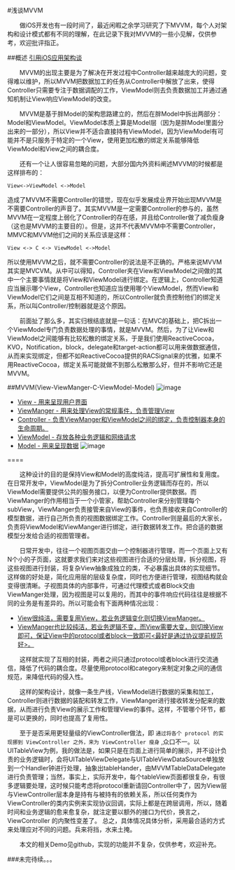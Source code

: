 #浅谈MVVM

&emsp;&emsp;做iOS开发也有一段时间了，最近闲暇之余学习研究了下MVVM，每个人对架构和设计模式都有不同的理解，在此记录下我对MVVM的一些小见解，仅供参考，欢迎批评指正。

##概述
[引用iOS应用架构谈](http://www.cocoachina.com/ios/20150525/11919.html)

&emsp;&emsp;MVVM的出现主要是为了解决在开发过程中Controller越来越庞大的问题，变得难以维护，所以MVVM把数据加工的任务从Controller中解放了出来，使得Controller只需要专注于数据调配的工作，ViewModel则去负责数据加工并通过通知机制让View响应ViewModel的改变。

&emsp;&emsp;MVVM是基于胖Model的架构思路建立的，然后在胖Model中拆出两部分：Model和ViewModel。ViewModel本质上算是Model层（因为是胖Model里面分出来的一部分），所以View并不适合直接持有ViewModel，因为ViewModel有可能并不是只服务于特定的一个View，使用更加松散的绑定关系能够降低ViewModel和View之间的耦合度。

&emsp;&emsp;还有一个让人很容易忽略的问题，大部分国内外资料阐述MVVM的时候都是这样排布的：
```
View<->ViewModel <->Model
```
造成了MVVM不需要Controller的错觉，现在似乎发展成业界开始出现MVVM是不需要Controller的声音了。其实MVVM是一定需要Controller的参与的，虽然MVVM在一定程度上弱化了Controller的存在感，并且给Controller做了减负瘦身（这也是MVVM的主要目的）。但是，这并不代表MVVM中不需要Controller，MMVC和MVVM他们之间的关系应该是这样：
```
View <-> C <-> ViewModel <->Model
```
所以使用MVVM之后，就不需要Controller的说法是不正确的。严格来说MVVM其实是MVCVM。从中可以得知，Controller夹在View和ViewModel之间做的其中一个主要事情就是将View和ViewModel进行绑定。在逻辑上，Controller知道应当展示哪个View，Controller也知道应当使用哪个ViewModel，然而View和ViewModel它们之间是互相不知道的，所以Controller就负责控制他们的绑定关系，所以叫Controller/控制器就是这个原因。

&emsp;&emsp;前面扯了那么多，其实归根结底就是一句话：在MVC的基础上，把C拆出一个ViewModel专门负责数据处理的事情，就是MVVM。然后，为了让View和ViewModel之间能够有比较松散的绑定关系，于是我们使用ReactiveCocoa，KVO，Notification，block，delegate和target-action都可以用来做数据通信，从而来实现绑定，但都不如ReactiveCocoa提供的RACSignal来的优雅，如果不用ReactiveCocoa，绑定关系可能就做不到那么松散那么好，但并不影响它还是MVVM。

##MVVM(View-ViewManger-C-ViewModel-Model)
![image](https://github.com/lovemo/MVVMFramework/raw/master/MVVMFramework/screenshots/MVVMFrameWork-Thinking.png)
- [View - 用来呈现用户界面](#1)
- [ViewManger - 用来处理View的常规事件，负责管理View](#2)
- [Controller - 负责ViewManger和ViewModel之间的绑定，负责控制器本身的生命周期。](#3)
- [ViewModel - 存放各种业务逻辑和网络请求](#4)
- [Model - 用来呈现数据](#5)
![image](https://github.com/lovemo/MVVMFramework/raw/master/tree.jpeg)

====

&emsp;&emsp;这种设计的目的是保持View和Model的高度纯洁，提高可扩展性和复用度。在日常开发中，ViewModel是为了拆分Controller业务逻辑而存在的，所以ViewModel需要提供公共的服务接口，以便为Controller提供数据。而ViewManger的作用相当于一个小管家，帮助Controller来分别管理每个subView，ViewManger负责接管来自View的事件，也负责接收来自Controller的模型数据，进行自己所负责的视图数据绑定工作。Controller则是最后的大家长，负责将ViewModel和ViewManger进行绑定，进行数据转发工作。把合适的数据模型分发给合适的视图管理者。

&emsp;&emsp;日常开发中，往往一个视图页面交由一个控制器进行管理，而一个页面上又有N个小的子页面，这就要求我们来对这些视图进行合适的分层处理，拆分视图，将这些视图进行封装，将复杂View抽象成独立的类，不必暴露出具体的实现细节。这样做的好处是，简化应用层的层级复杂度，同时也方便进行管理，视图结构就会变得很清晰。子视图具体的内部事件，可通过代理模式或者Block交由ViewManger处理，因为视图是可以复用的，而其中的事件响应代码往往是根据不同的业务是有差异的。所以可能会有下面两种情况出现：
- [View很纯洁，需要复用View，若业务逻辑变化则切换ViewManger。](#6)
- [ViewManger也比较纯洁，若业务逻辑不变，而View需要大变，则切换View即可，保证View中的protocol或者block一致即可<最好是通过协议提前规范好>。](#7)

&emsp;&emsp;这样就实现了互相的封装，两者之间只通过protocol或者block进行交流通信，降低了代码的耦合度。尽量使用protocol和category来制定对象之间的通信规范，来降低代码的侵入性。

&emsp;&emsp;这样的架构设计，就像一条生产线，ViewModel进行数据的采集和加工，Controller则进行数据的装配和转发工作，ViewManger进行接收转发分配来的数据，从而进行负责View的展示工作和管理View的事件。这样，不管哪个环节，都是可以更换的，同时也提高了复用性。

&emsp;&emsp;至于是否采用更轻量级的ViewController做法，即 `通过将各个 protocol 的实现挪到 ViewController 之外，来为 ViewController 瘦身` ,众口不一。以UITableView为例，我的做法是，如果只是在页面上进行简单的展示，并不设计负责的业务逻辑时，会将UITableViewDelegate与UITableViewDataSource单独放到一个Handler钟进行处理，抽象出tableHander，由MVVMTableDataDelegate进行负责管理；当然，事实上，实际开发中，每个tableView页面都很复杂，有很多逻辑要处理，这时候只能考虑将protocol重新请回Controller中了，因为View层与ViewController层本身是持有与被持有的依赖关系，所以任何类作为ViewController的类内实例来实现协议回调，实际上都是在跨层调用，所以，随着时间和业务逻辑的愈来愈复杂，就注定要以额外的接口为代价，换言之，ViewController 的内聚性变差了。
总之，具体情况具体分析，采用最合适的方式来处理应对不同的问题。兵来将挡，水来土掩。

&emsp;&emsp;本文的相关Demo见github，实现的功能并不复杂，仅供参考，欢迎补充。

###未完待续。。。
